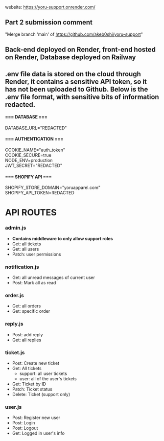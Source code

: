 website: https://yoru-support.onrender.com/

## Part 2 submission comment
"Merge branch 'main' of https://github.com/akeb0shi/yoru-support"

## Back-end deployed on Render, front-end hosted on Render, Database deployed on Railway

## .env file data is stored on the cloud through Render, it contains a sensitive API token, so it has not been uploaded to Github. Below is the .env file format, with sensitive bits of information redacted. 

#### === DATABASE ===
DATABASE_URL="REDACTED"

#### === AUTHENTICATION ===
COOKIE_NAME="auth_token"\
COOKIE_SECURE=true\
NODE_ENV=production\
JWT_SECRET="REDACTED"

#### === SHOPIFY API ===
SHOPIFY_STORE_DOMAIN="yoruapparel.com"\
SHOPIFY_API_TOKEN=REDACTED

# API ROUTES
### admin.js
- **Contains middleware to only allow support roles**
- Get: all tickets
- Get: all users
- Patch: user permissions

### notification.js
- Get: all unread messages of current user
- Post: Mark all as read

### order.js
- Get: all orders
- Get: specific order

### reply.js
- Post: add reply
- Get: all replies

### ticket.js
- Post: Create new ticket
- Get: All tickets
    - support: all user tickets
    - user: all of the user's tickets
- Get: Ticket by ID
- Patch: Ticket status
- Delete: Ticket (support only)

### user.js
- Post: Register new user
- Post: Login
- Post: Logout
- Get: Logged in user's info
